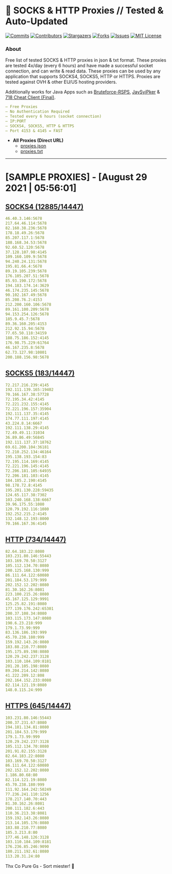 <!-- MARKDOWN LINKS & IMAGES -->
<!-- https://www.markdownguide.org/basic-syntax/#reference-style-links -->
[contributors-shield]: https://img.shields.io/github/contributors/KaiBurton/free-proxies-autoupdated?style=for-the-badge
[contributors-url]: https://github.com/KaiBurton/free-proxies-autoupdated/graphs/contributors
[forks-shield]: https://img.shields.io/github/forks/KaiBurton/free-proxies-autoupdated?style=for-the-badge
[forks-url]: https://github.com/KaiBurton/free-proxies-autoupdated/network/members
[stars-shield]: https://img.shields.io/github/stars/KaiBurton/free-proxies-autoupdated?style=for-the-badge
[stars-url]: https://github.com/KaiBurton/free-proxies-autoupdated/stargazers
[issues-shield]: https://img.shields.io/github/issues/KaiBurton/free-proxies-autoupdated?style=for-the-badge
[issues-url]: https://github.com/KaiBurton/free-proxies-autoupdated/issues
[license-shield]: https://img.shields.io/github/license/KaiBurton/free-proxies-autoupdated?style=for-the-badge
[license-url]: https://github.com/KaiBurton/free-proxies-autoupdated/blob/main/LICENSE
[commit-shield]: https://img.shields.io/github/last-commit/KaiBurton/free-proxies-autoupdated?style=for-the-badge
[commit-url]: https://github.com/KaiBurton/free-proxies-autoupdated/commits/main

# 🎁 SOCKS & HTTP Proxies // Tested & Auto-Updated

[![Commits][commit-shield]][commit-url]
[![Contributors][contributors-shield]][contributors-url]
[![Stargazers][stars-shield]][stars-url]
[![Forks][forks-shield]][forks-url]
[![Issues][issues-shield]][issues-url]
[![MIT License][license-shield]][license-url]

### About
Free list of tested SOCKS & HTTP proxies in json & txt format. These proxies are tested 4x/day (every 6 hours) and have made a successful socket connection, and can write & read data. These proxies can be used by any application that supports SOCKS4, SOCKS5, HTTP or HTTPS. Proxies are tested against OVH & other EU/US hosting providers.

Additionally works for Java Apps such as [Bruteforce-RSPS](https://github.com/KaiBurton/Bruteforce-RSPS), [JaySyiPker](https://github.com/JayArrowz/JaySyiPker) & [718 Cheat Client (Final)](https://github.com/KaiBurton/718-Cheat-Client-Final). 

```yaml
— Free Proxies
— No Authentication Required
— Tested every 6 hours (socket connection)
— IP:PORT
— SOCKS4, SOCKS5, HTTP & HTTPS
— Port 4153 & 4145 = FAST
```

- **All Proxies (Direct URL)**
  - [proxies.json](https://raw.githubusercontent.com/KaiBurton/free-proxies-autoupdated/main/proxies.json)
  - [proxies.txt](https://raw.githubusercontent.com/KaiBurton/free-proxies-autoupdated/main/proxies.txt)

---

# [SAMPLE PROXIES] - [August 29 2021 | 05:56:01]

## [SOCKS4 (12885/14447)](https://raw.githubusercontent.com/KaiBurton/free-proxies-autoupdated/main/proxies-socks4.txt)
```yaml
46.40.3.146:5678
217.64.46.114:5678
82.160.38.236:5678
178.18.49.26:5678
85.207.117.1:5678
188.168.34.53:5678
92.60.52.120:5678
37.128.107.98:4145
109.160.109.9:5678
94.240.24.131:5678
195.81.66.4:5678
89.19.105.239:5678
176.105.207.51:5678
85.93.190.172:5678
194.183.174.14:3629
46.174.235.145:5678
90.102.167.49:5678
85.208.76.2:4153
212.200.160.106:5678
89.161.100.209:5678
94.153.254.126:5678
185.9.45.7:5678
89.36.160.205:4153
212.92.15.94:5678
77.65.50.118:34159
188.75.186.152:4145
176.98.75.229:61764
46.167.235.8:5678
62.73.127.98:10801
200.188.156.98:5678
```

## [SOCKS5 (183/14447)](https://raw.githubusercontent.com/KaiBurton/free-proxies-autoupdated/main/proxies-socks5.txt)
```yaml
72.217.216.239:4145
192.111.139.165:19402
70.166.167.38:57728
72.195.34.42:4145
72.221.232.155:4145
72.221.196.157:35904
192.111.137.35:4145
174.77.111.197:4145
43.224.8.14:6667
192.111.138.29:4145
72.49.49.11:31034
36.89.86.49:56845
192.111.137.37:18762
69.61.200.104:36181
72.210.252.134:46164
195.138.193.154:83
72.195.114.169:4145
72.221.196.145:4145
72.206.181.105:64935
72.206.181.103:4145
184.185.2.190:4145
98.178.72.8:4145
195.201.130.228:59435
124.65.117.38:7302
103.240.168.138:6667
39.96.175.55:1080
120.79.192.116:1080
192.252.215.2:4145
132.148.12.193:8000
70.166.167.36:4145
```

## [HTTP (734/14447)](https://raw.githubusercontent.com/KaiBurton/free-proxies-autoupdated/main/proxies-http.txt)
```yaml
82.64.183.22:8080
103.231.80.146:55443
103.169.70.50:3127
105.112.134.70:8080
200.125.168.130:999
86.111.64.122:60080
201.184.53.179:999
202.152.12.202:8080
81.30.162.26:8081
223.100.215.26:8080
45.167.125.129:9991
125.25.82.191:8080
177.139.176.242:65301
200.37.108.34:8080
103.115.173.147:8080
190.6.23.218:999
179.1.73.99:999
83.136.186.193:999
45.70.238.180:999
159.192.143.26:8080
183.88.210.77:8080
195.175.89.198:8080
120.29.242.237:3128
103.110.184.109:8181
201.20.105.198:8080
89.204.214.142:8080
41.222.209.12:808
202.164.152.233:8080
82.114.121.19:8080
148.0.115.24:999
```

## [HTTPS (645/14447)](https://raw.githubusercontent.com/KaiBurton/free-proxies-autoupdated/main/proxies-https.txt)
```yaml
103.231.80.146:55443
200.37.231.67:8080
194.181.134.81:8080
201.184.53.179:999
179.1.73.99:999
120.29.242.237:3128
105.112.134.70:8080
201.91.82.155:3128
82.64.183.22:8080
103.169.70.50:3127
86.111.64.122:60080
202.152.12.202:8080
1.186.80.68:80
82.114.121.19:8080
45.70.238.180:999
111.92.164.242:50249
77.236.241.110:1256
178.217.140.70:443
81.30.162.26:8081
200.111.182.6:443
110.36.213.38:8081
159.192.143.26:8080
213.14.105.176:8080
183.88.210.77:8080
185.3.213.8:80
177.46.148.126:3128
103.110.184.109:8181
176.236.85.246:9090
180.211.192.61:8080
113.20.31.24:80
```



Thx Co Pure Gs - Sort miester! 💟